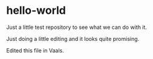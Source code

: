 # hello-world
Just a little test repository to see what we can do with it.

Just doing a little editing and it looks quite promising.

Edited this file in Vaals.
